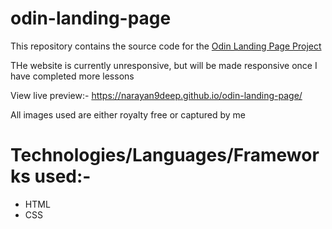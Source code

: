 # odin-landing-page

This repository contains the source code for the [Odin Landing Page Project](https://www.theodinproject.com/paths/foundations/courses/foundations/lessons/landing-page)

THe website is currently unresponsive, but will be made responsive once I have completed more lessons

View live preview:- https://narayan9deep.github.io/odin-landing-page/

All images used are either royalty free or captured by me

# Technologies/Languages/Frameworks used:-
   - HTML 
   - CSS




